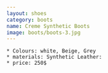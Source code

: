 ```yaml
---
layout: shoes
category: boots
name: Creme Synthetic Boots
image: boots/boots-3.jpg
---
```


    * Colours: white, Beige, Grey
    * materials: Synthetic Leather:
    * price: 250$
